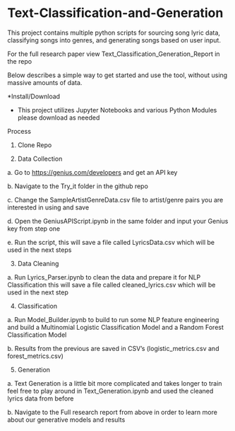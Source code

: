 # Text-Classification-and-Generation

This project contains multiple python scripts for sourcing song lyric data, classifying songs into genres, and generating songs based on user input.

For the full research paper view Text_Classification_Generation_Report in the repo

Below describes a simple way to get started and use the tool, without using massive amounts of data.

*Install/Download
  - This project utilizes Jupyter Notebooks and various Python Modules please download as needed
 
 Process
1.	Clone Repo

2.	Data Collection 

  a.	Go to https://genius.com/developers and get an API key
  
  b.	Navigate to the Try_it  folder in the github repo
  
  c.	Change the SampleArtistGenreData.csv file to artist/genre pairs you are interested in using and save
  
  d.	Open the GeniusAPIScript.ipynb in the same folder and input your Genius key from step one
  
  e.	Run the script, this will save a file called LyricsData.csv which will be used in the next steps

3.	Data Cleaning
  
  a.	Run Lyrics_Parser.ipynb to clean the data and prepare it for NLP Classification this will save a file called cleaned_lyrics.csv which will be used in the next step

4.	Classification
  
  a.	Run Model_Builder.ipynb to build to run some NLP feature engineering and build a Multinomial Logistic Classification Model and a Random Forest Classification Model
  
  b.	Results from the previous are saved in CSV’s (logistic_metrics.csv and forest_metrics.csv)

5.	Generation
  
  a.	Text Generation is a little bit more complicated and takes longer to train feel free to play around in Text_Generation.ipynb and used the cleaned lyrics data from before 
  
  b.	Navigate to the Full research report from above in order to learn more about our generative models and results
